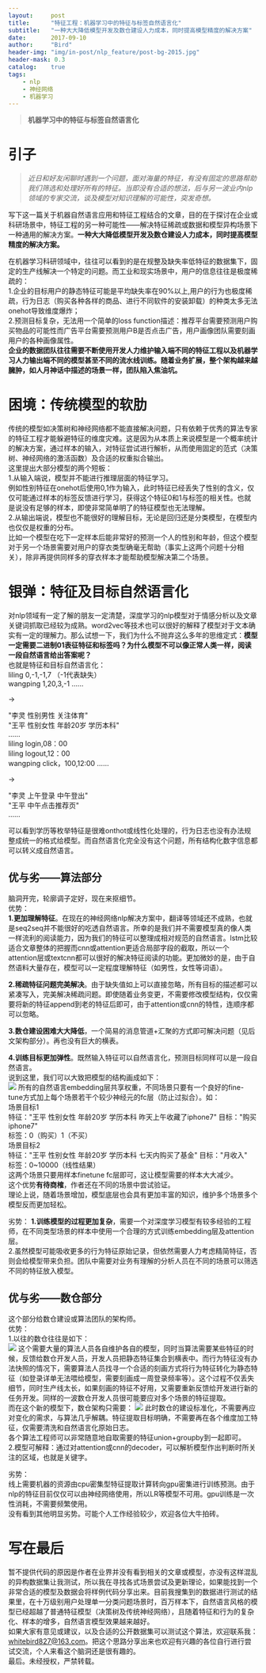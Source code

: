 ```yaml
---
layout:     post
title:      "特征工程：机器学习中的特征与标签自然语言化"
subtitle:   "一种大大降低模型开发及数仓建设人力成本，同时提高模型精度的解决方案"
date:       2017-09-10
author:     "Bird"
header-img: "img/in-post/nlp_feature/post-bg-2015.jpg"
header-mask: 0.3
catalog:    true
tags:
    - nlp
    - 神经网络
    - 机器学习
---
```



>  **机器学习中的特征与标签自然语言化**  

# 引子

>*近日和好友闲聊时遇到一个问题，面对海量的特征，有没有固定的思路帮助我们筛选和处理好所有的特征。当即没有合适的想法，后与另一波业内nlp领域的专家交流，谈及模型对知识理解的可能性，突发奇想。*  


写下这一篇关于机器自然语言应用和特征工程结合的文章，目的在于探讨在企业或科研场景中，特征工程的另一种可能性——解决特征稀疏或数据和模型异构场景下一种通用的解决方案。**一种大大降低模型开发及数仓建设人力成本，同时提高模型精度的解决方案。**    


在机器学习科研领域中，往往可以看到的是在规整及缺失率低特征的数据集下，固定的生产线解决一个特定的问题。而工业和现实场景中，用户的信息往往是极度稀疏的：  
1.企业的目标用户的静态特征可能是平均缺失率在90%以上,用户的行为也极度稀疏，行为日志（购买各种各样的商品、进行不同软件的安装卸载）的种类太多无法onehot导致维度爆炸；  
2.预测目标复杂，无法用一个简单的loss function描述：推荐平台需要预测用户购买物品的可能性而广告平台需要预测用户B是否点击广告，用户画像团队需要刻画用户的各种画像属性。  
**企业的数据团队往往需要不断使用开发人力维护输入端不同的特征工程以及机器学习人力输出端不同的模型甚至不同的流水线训练。随着业务扩展，整个架构越来越臃肿，如人月神话中描述的场景一样，团队陷入焦油坑。**


# **困境：传统模型的软肋**
传统的模型如决策树和神经网络都不能直接解决问题，只有依赖于优秀的算法专家的特征工程才能躲避特征的维度灾难。这是因为从本质上来说模型是一个概率统计的解决方案，通过样本的输入，对特征尝试进行解析，从而使用固定的范式（决策树、神经网络的激活函数）及合适的权重拟合输出。  
这里提出大部分模型的两个短板：  
1.从输入端说，模型并不能进行推理层面的特征学习。  
例如性别特征在onehot后使用0,1作为输入，此时特征已经丢失了性别的含义，仅仅可能通过样本的标签反馈进行学习，获得这个特征0和1与标签的相关性。也就是说没有足够的样本，即使非常简单明了的特征模型也无法理解。  
2.从输出端说，模型也不能很好的理解目标，无论是回归还是分类模型，在模型内也仅仅是权重的分布。  
比如一个模型在吃下一定样本后能非常好的预测一个人的性别和年龄，但这个模型对于另一个场景需要对用户的穿衣类型确毫无帮助（事实上这两个问题十分相关），除非再提供同样多的穿衣样本才能帮助模型解决第二个场景。

# **银弹：特征及目标自然语言化**
对nlp领域有一定了解的朋友一定清楚，深度学习的nlp模型对于情感分析以及文章关键词抓取已经较为成熟。word2vec等技术也可以很好的解释了模型对于文本确实有一定的理解力。那么试想一下，我们为什么不抛弃这么多年的思维定式：**模型一定需要二进制01表征特征和标签吗？为什么模型不可以像正常人类一样，阅读一段自然语言给出答案呢？**  
也就是特征和目标自然语言化：  
liling 0,-1,-1,7  （-1代表缺失）  
wangping 1,20,3,-1 ……  

->  

"李灵 性别男性 关注体育"   
"王平 性别女性 年龄20岁 学历本科"  
……  
liling login,08：00  
liling logout,12：00  
wangping click，100,12:00 ……    

->  

"李灵 上午登录 中午登出"  
"王平 中午点击推荐页"  
……  

可以看到学历等枚举特征是很难onthot或线性化处理的，行为日志也没有办法规整成统一的格式给模型。而自然语言化完全没有这个问题，所有结构化数字信息都可以转义成自然语言。  

## **优与劣——算法部分** 
脑洞开完，轮廓调子定好，现在来抠细节。  
优势：  
**1.更加理解特征**。在现在的神经网络nlp解决方案中，翻译等领域还不成熟，也就是seq2seq并不能很好的吃透自然语言。所幸的是我们并不需要模型真的像人类一样流利的阅读能力，因为我们的特征可以整理成相对规范的自然语言。lstm比较适合文章整体的把握而cnn或attention更适合局部字段的截取，所以一个attention层或textcnn都可以很好的解决特征阅读的功能。更加微妙的是，由于自然语料大量存在，模型可以一定程度理解特征（如男性，女性等词语）。  

**2.稀疏特征问题完美解决**。由于缺失值如上可以直接忽略，所有目标的描述都可以紧凑写入，完美解决稀疏问题。即使随着业务变更，不需要修改模型结构，仅仅需要将新的特征append到老的特征后即可，由于attention或cnn的特性，连顺序都可以忽略。  

**3.数仓建设困难大大降低**，一个简易的消息管道+汇聚的方式即可解决问题（见后文架构部分）。再也没有巨大的横表。  

**4.训练目标更加弹性**。既然输入特征可以自然语言化，预测目标同样可以是一段自然语言。  
说到这里，我们可以大致把模型的结构画成如下：  
![](/img/in-post/nlp_feature/1.png)
所有的自然语言embedding层共享权重，不同场景只要有一个良好的fine-tune方式加上每个场景若干个较少神经元的fc层（防止过拟合）。如：  
场景目标1  
特征："王平 性别女性 年龄20岁 学历本科 昨天上午收藏了iphone7"  目标："购买iphone7"  
标签：0（购买）1（不买）  
场景目标2  
特征："王平 性别女性 年龄20岁 学历本科 七天内购买了基金"  目标："月收入"   
标签：0~10000（线性结果）  
这两个场景只要用样本finetune fc层即可，这让模型需要的样本大大减少。  
这个优势**有待商榷**，作者还在不同的场景中尝试验证。  
理论上说，随着场景增加，模型底层也会具有更加丰富的知识，维护多个场景多个模型反而更加轻松。  

劣势：
**1.训练模型的过程更加复杂**，需要一个对深度学习模型有较多经验的工程师，在不同类型场景的样本中使用一个合理的方式训练embedding层及attention层。  
2.虽然模型可能吸收更多的行为特征原始记录，但依然需要人力考虑精简特征，否则会给模型带来负担。团队中需要对业务有理解的分析人员在不同的场景可以筛选不同的特征放入模型。  

## **优与劣——数仓部分** 
这个部分给数仓建设或算法团队的架构师。    
优势：  
1.以往的数仓往往是如下：  
![](/img/in-post/nlp_feature/2.png)
这个需要大量的算法人员各自维护各自的模型，同时当算法需要某些特征的时候，反馈给数仓开发人员，开发人员把静态特征集合到横表中。而行为特征没有办法快照的情况下，需要算法人员找寻一个合适的刻画方式将行为特征转化为静态特征（如登录详单无法喂给模型，需要刻画成一周登录频率等）。这个过程不仅丢失细节，同时生产线太长，如果刻画的特征不好用，又需要重新反馈给开发进行新的任务开发。同样的一波数仓开发人员很可能要应对多个场景的特征提取。  
而在这个新的模型下，数仓架构只需要：
![](/img/in-post/nlp_feature/3.png)
此时数仓的建设标准化，不需要再应对变化的需求，与算法几乎解耦。特征提取目标明确，不需要再在各个维度加工特征，仅需要清洗和自然语言化原始日志。  
各个算法工程师可以非常随意地自取需要的特征union+groupby到一起即可。  
2.模型可解释：通过对attention或cnn的decoder，可以解析模型作出判断时所关注的区域，也就是关键字。  

劣势：  
线上需要机器的资源由cpu密集型特征提取计算转向gpu密集进行训练预测。由于nlp的特征目前仅仅可以由神经网络使用，所以LR等模型不可用。gpu训练是一次性消耗，不需要频繁使用。  
没有看到其他明显劣势。可能个人工作经验较少，欢迎各位大牛拍砖。

# **写在最后**
暂不提供代码的原因是作者在业界并没有看到相关的文章或模型，亦没有这样混乱的异构数据集让我测试，所以我在寻找各式场景尝试及更新理论，如果能找到一个非常合适的模型及数据会将样例代码分享出来。目前我搜集到的数据进行测试的结果里，在十万级别用户处理单一分类问题场景时，百万样本下，自然语言风格的模型已经超越了普通特征模型（决策树及传统神经网络），且随着特征和行为的复杂化、样本的增多，自然语言模型效果越来越好。  
如果大家有意见或建议，以及合适的公开数据集可以测试这个算法，欢迎联系我：whitebird827@163.com。把这个思路分享出来也欢迎有兴趣的各位自行进行尝试交流，个人来看这个脑洞还是很有趣的。  
最后。未经授权，严禁转载。


>
